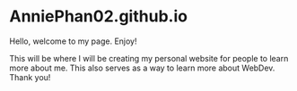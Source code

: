 # AnniePhan02.github.io

Hello, welcome to my page. Enjoy!

This will be where I will be creating my personal website for people to learn more about me. This also serves as a way to learn more about WebDev. Thank you! 
